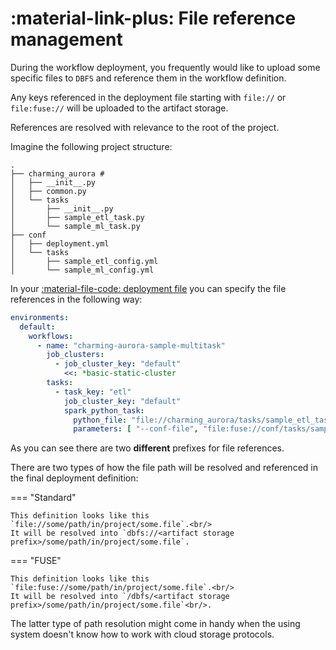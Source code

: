 # :material-link-plus: File reference management

During the workflow deployment, you frequently would like to upload some specific files to `DBFS` and reference them in
the workflow definition.

Any keys referenced in the deployment file starting with `file://` or `file:fuse://` will be uploaded to the artifact
storage.

References are resolved with relevance to the root of the project.

Imagine the following project structure:

```shell title="project structure"
.
├── charming_aurora #
│   ├── __init__.py
│   ├── common.py
│   └── tasks
│       ├── __init__.py
│       ├── sample_etl_task.py
│       └── sample_ml_task.py
├── conf
│   ├── deployment.yml
│   └── tasks
│       ├── sample_etl_config.yml
│       └── sample_ml_config.yml
```

In your [:material-file-code: deployment file](../reference/deployment.md) you can specify the file references in the
following way:

```yaml title="conf/deployment.yml" hl_lines="11-14"
environments:
  default:
    workflows:
      - name: "charming-aurora-sample-multitask"
        job_clusters:
          - job_cluster_key: "default"
            <<: *basic-static-cluster
        tasks:
          - task_key: "etl"
            job_cluster_key: "default"
            spark_python_task:
              python_file: "file://charming_aurora/tasks/sample_etl_task.py"
              parameters: [ "--conf-file", "file:fuse://conf/tasks/sample_etl_config.yml" ]
```

As you can see there are two **different** prefixes for file references.

There are two types of how the file path will be resolved and referenced in the final deployment definition:

=== "Standard"

    This definition looks like this `file://some/path/in/project/some.file`.<br/>
    It will be resolved into `dbfs://<artifact storage prefix>/some/path/in/project/some.file`.

=== "FUSE"

    This definition looks like this `file:fuse://some/path/in/project/some.file`.<br/>
    It will be resolved into `/dbfs/<artifact storage prefix>/some/path/in/project/some.file`<br/>.

The latter type of path resolution might come in handy when the using system doesn't know how to work with cloud storage protocols.
